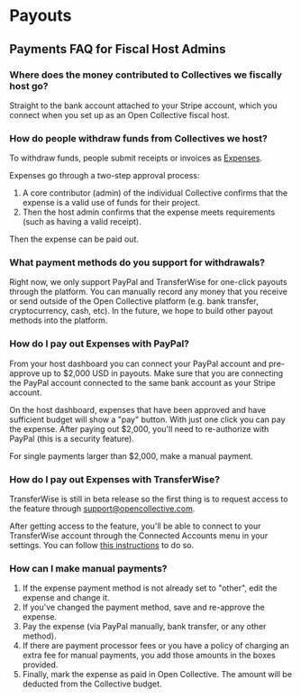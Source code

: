 # Payouts

## Payments FAQ for Fiscal Host Admins

### Where does the money contributed to Collectives we fiscally host go?

Straight to the bank account attached to your Stripe account, which you connect when you set up as an Open Collective fiscal host.

### How do people withdraw funds from Collectives we host?

To withdraw funds, people submit receipts or invoices as [Expenses](../../expenses-and-getting-paid/expenses.md).

Expenses go through a two-step approval process:

1. A core contributor \(admin\) of the individual Collective confirms that the expense is a valid use of funds for their project. 
2. Then the host admin confirms that the expense meets requirements \(such as having a valid receipt\).

Then the expense can be paid out.

### What payment methods do you support for withdrawals?

Right now, we only support PayPal and TransferWise for one-click payouts through the platform. You can manually record any money that you receive or send outside of the Open Collective platform \(e.g. bank transfer, cryptocurrency, cash, etc\). In the future, we hope to build other payout methods into the platform.

### How do I pay out Expenses with PayPal?

From your host dashboard you can connect your PayPal account and pre-approve up to $2,000 USD in payouts. Make sure that you are connecting the PayPal account connected to the same bank account as your Stripe account.

On the host dashboard, expenses that have been approved and have sufficient budget will show a "pay" button. With just one click you can pay the expense. After paying out $2,000, you'll need to re-authorize with PayPal \(this is a security feature\).

For single payments larger than $2,000, make a manual payment.

### How do I pay out Expenses with TransferWise?

TransferWise is still in beta release so the first thing is to request access to the feature through support@opencollective.com.

After getting access to the feature, you'll be able to connect to your TransferWise account through the Connected Accounts menu in your settings. You can follow [this instructions](connecting-transferwise.md) to do so.

### How can I make manual payments?

1. If the expense payment method is not already set to "other", edit the expense and change it. 
2. If you've changed the payment method, save and re-approve the expense.
3. Pay the expense \(via PayPal manually, bank transfer, or any other method\).
4. If there are payment processor fees or you have a policy of charging an extra fee for manual payments, you add those amounts in the boxes provided.
5. Finally, mark the expense as paid in Open Collective. The amount will be deducted from the Collective budget.

